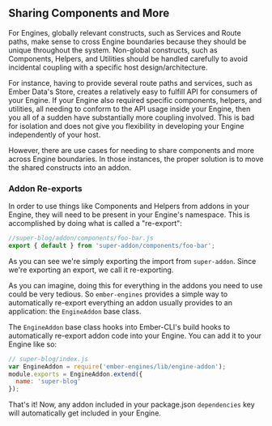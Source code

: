 ## Sharing Components and More

For Engines, globally relevant constructs, such as Services and Route paths, make sense to cross Engine boundaries because they should be unique throughout the system. Non-global constructs, such as Components, Helpers, and Utilities should be handled carefully to avoid incidental coupling with a specific host design/architecture.

For instance, having to provide several route paths and services, such as Ember Data's Store, creates a relatively easy to fulfill API for consumers of your Engine. If your Engine also required specific components, helpers, and utilities, all needing to conform to the API usage inside your Engine, then you all of a sudden have substantially more coupling involved. This is bad for isolation and does not give you flexibility in developing your Engine independently of your host.

However, there are use cases for needing to share components and more across Engine boundaries. In those instances, the proper solution is to move the shared constructs into an addon.

### Addon Re-exports

In order to use things like Components and Helpers from addons in your Engine, they will need to be present in your Engine's namespace. This is accomplished by doing what is called a "re-export":

```js
//super-blog/addon/components/foo-bar.js
export { default } from 'super-addon/components/foo-bar';
```

As you can see we're simply exporting the import from `super-addon`. Since we're exporting an export, we call it re-exporting.

As you can imagine, doing this for everything in the addons you need to use could be very tedious. So `ember-engines` provides a simple way to automatically re-export everything an addon usually provides to an application: the `EngineAddon` base class.

The `EngineAddon` base class hooks into Ember-CLI's build hooks to automatically re-export addon code into your Engine. You can add it to your Engine like so:

```js
// super-blog/index.js
var EngineAddon = require('ember-engines/lib/engine-addon');
module.exports = EngineAddon.extend({
  name: 'super-blog'
});
```

That's it! Now, any addon included in your package.json `dependencies` key will automatically get included in your Engine.

